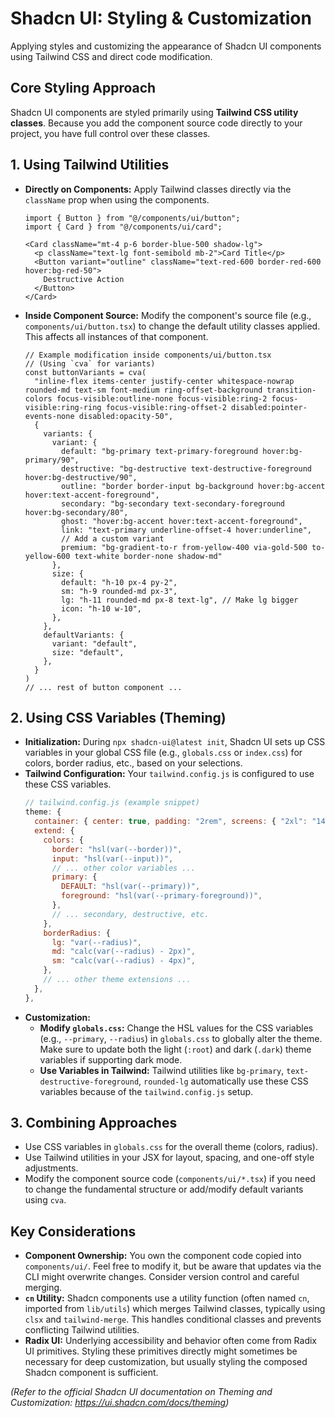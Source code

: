 # Shadcn UI: Styling & Customization

Applying styles and customizing the appearance of Shadcn UI components using Tailwind CSS and direct code modification.

## Core Styling Approach

Shadcn UI components are styled primarily using **Tailwind CSS utility classes**. Because you add the component source code directly to your project, you have full control over these classes.

## 1. Using Tailwind Utilities

*   **Directly on Components:** Apply Tailwind classes directly via the `className` prop when using the components.
    ```tsx
    import { Button } from "@/components/ui/button";
    import { Card } from "@/components/ui/card";

    <Card className="mt-4 p-6 border-blue-500 shadow-lg">
      <p className="text-lg font-semibold mb-2">Card Title</p>
      <Button variant="outline" className="text-red-600 border-red-600 hover:bg-red-50">
        Destructive Action
      </Button>
    </Card>
    ```
*   **Inside Component Source:** Modify the component's source file (e.g., `components/ui/button.tsx`) to change the default utility classes applied. This affects all instances of that component.
    ```tsx
    // Example modification inside components/ui/button.tsx
    // (Using `cva` for variants)
    const buttonVariants = cva(
      "inline-flex items-center justify-center whitespace-nowrap rounded-md text-sm font-medium ring-offset-background transition-colors focus-visible:outline-none focus-visible:ring-2 focus-visible:ring-ring focus-visible:ring-offset-2 disabled:pointer-events-none disabled:opacity-50",
      {
        variants: {
          variant: {
            default: "bg-primary text-primary-foreground hover:bg-primary/90",
            destructive: "bg-destructive text-destructive-foreground hover:bg-destructive/90",
            outline: "border border-input bg-background hover:bg-accent hover:text-accent-foreground",
            secondary: "bg-secondary text-secondary-foreground hover:bg-secondary/80",
            ghost: "hover:bg-accent hover:text-accent-foreground",
            link: "text-primary underline-offset-4 hover:underline",
            // Add a custom variant
            premium: "bg-gradient-to-r from-yellow-400 via-gold-500 to-yellow-600 text-white border-none shadow-md"
          },
          size: {
            default: "h-10 px-4 py-2",
            sm: "h-9 rounded-md px-3",
            lg: "h-11 rounded-md px-8 text-lg", // Make lg bigger
            icon: "h-10 w-10",
          },
        },
        defaultVariants: {
          variant: "default",
          size: "default",
        },
      }
    )
    // ... rest of button component ...
    ```

## 2. Using CSS Variables (Theming)

*   **Initialization:** During `npx shadcn-ui@latest init`, Shadcn UI sets up CSS variables in your global CSS file (e.g., `globals.css` or `index.css`) for colors, border radius, etc., based on your selections.
*   **Tailwind Configuration:** Your `tailwind.config.js` is configured to use these CSS variables.
    ```js
    // tailwind.config.js (example snippet)
    theme: {
      container: { center: true, padding: "2rem", screens: { "2xl": "1400px" } },
      extend: {
        colors: {
          border: "hsl(var(--border))",
          input: "hsl(var(--input))",
          // ... other color variables ...
          primary: {
            DEFAULT: "hsl(var(--primary))",
            foreground: "hsl(var(--primary-foreground))",
          },
          // ... secondary, destructive, etc.
        },
        borderRadius: {
          lg: "var(--radius)",
          md: "calc(var(--radius) - 2px)",
          sm: "calc(var(--radius) - 4px)",
        },
        // ... other theme extensions ...
      },
    },
    ```
*   **Customization:**
    *   **Modify `globals.css`:** Change the HSL values for the CSS variables (e.g., `--primary`, `--radius`) in `globals.css` to globally alter the theme. Make sure to update both the light (`:root`) and dark (`.dark`) theme variables if supporting dark mode.
    *   **Use Variables in Tailwind:** Tailwind utilities like `bg-primary`, `text-destructive-foreground`, `rounded-lg` automatically use these CSS variables because of the `tailwind.config.js` setup.

## 3. Combining Approaches

*   Use CSS variables in `globals.css` for the overall theme (colors, radius).
*   Use Tailwind utilities in your JSX for layout, spacing, and one-off style adjustments.
*   Modify the component source code (`components/ui/*.tsx`) if you need to change the fundamental structure or add/modify default variants using `cva`.

## Key Considerations

*   **Component Ownership:** You own the component code copied into `components/ui/`. Feel free to modify it, but be aware that updates via the CLI might overwrite changes. Consider version control and careful merging.
*   **`cn` Utility:** Shadcn components use a utility function (often named `cn`, imported from `lib/utils`) which merges Tailwind classes, typically using `clsx` and `tailwind-merge`. This handles conditional classes and prevents conflicting Tailwind utilities.
*   **Radix UI:** Underlying accessibility and behavior often come from Radix UI primitives. Styling these primitives directly might sometimes be necessary for deep customization, but usually styling the composed Shadcn component is sufficient.

*(Refer to the official Shadcn UI documentation on Theming and Customization: https://ui.shadcn.com/docs/theming)*